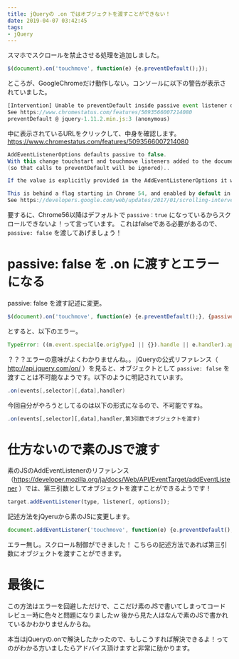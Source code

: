 ```yaml
---
title: jQueryの .on ではオブジェクトを渡すことができない！
date: 2019-04-07 03:42:45
tags:
- jQuery
---
```


スマホでスクロールを禁止させる処理を追加しました。

```javascript
$(document).on('touchmove', function(e) {e.preventDefault();});
```

ところが、GoogleChromeだけ動作しない。コンソールに以下の警告が表示されていました。

```javascript
[Intervention] Unable to preventDefault inside passive event listener due to target being treated as passive. 
See https://www.chromestatus.com/features/5093566007214080
preventDefault @ jquery-1.11.2.min.js:3 (anonymous)
```

中に表示されているURLをクリックして、中身を確認します。
https://www.chromestatus.com/features/5093566007214080

```java
AddEventListenerOptions defaults passive to false. 
With this change touchstart and touchmove listeners added to the document will default to passive:true 
(so that calls to preventDefault will be ignored)..

If the value is explicitly provided in the AddEventListenerOptions it will continue having the value specified by the page.

This is behind a flag starting in Chrome 54, and enabled by default in Chrome 56. 
See https://developers.google.com/web/updates/2017/01/scrolling-intervention
```

要するに、Chrome56以降はデフォルトで `passive：true` になっているからスクロールできないよ！って言っています。
これはfalseである必要があるので、 `passive: false` を渡してあげましょう！

# passive: false を .on に渡すとエラーになる
passive: false を渡す記述に変更。

```javascript
$(document).on('touchmove', function(e) {e.preventDefault();}, {passive: false});
```

とすると、以下のエラー。

```javascript
TypeError: ((m.event.special[e.origType] || {}).handle || e.handler).apply is not a function
```

？？？エラーの意味がよくわかりませんね。。
jQueryの公式リファレンス（ http://api.jquery.com/on/ ）を見ると、オブジェクトとして `passive: false` を渡すことは不可能なようです。以下のように明記されています。

```java
.on(events[,selector][,data],handler)
```

今回自分がやろうとしてるのは以下の形式になるので、不可能ですね。

```javascript
.on(events[,selector][,data],handler,第3引数でオブジェクトを渡す)
```

# 仕方ないので素のJSで渡す
素のJSのAddEventListenerのリファレンス（https://developer.mozilla.org/ja/docs/Web/API/EventTarget/addEventListener ）では、第三引数としてオブジェクトを渡すことができるようです！

```javascript
target.addEventListener(type, listener[, options]);
```

記述方法をjQyeruから素のJSに変更します。

```javascript
document.addEventListener('touchmove', function(e) {e.preventDefault();}, {passive: false});
```

エラー無し。スクロール制御ができました！
こちらの記述方法であれば第三引数にオブジェクトを渡すことができます。

# 最後に
この方法はエラーを回避しただけで、ここだけ素のJSで書いてしまってコードレビュー時に色々と問題になりましたｗ
後から見た人はなんで素のJSで書かれているかわかりませんからね。

本当はjQueryの.onで解決したかったので、もしこうすれば解決できるよ！ってのがわかる方いましたらアドバイス頂けますと非常に助かります。